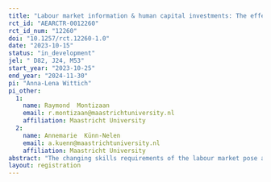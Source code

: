 ```yaml
---
title: "Labour market information & human capital investments: The effect of message framing on training behaviour"
rct_id: "AEARCTR-0012260"
rct_id_num: "12260"
doi: "10.1257/rct.12260-1.0"
date: "2023-10-15"
status: "in_development"
jel: " D82, J24, M53"
start_year: "2023-10-25"
end_year: "2024-11-30"
pi: "Anna-Lena Wittich"
pi_other:
  1:
    name: Raymond  Montizaan
    email: r.montizaan@maastrichtuniversity.nl
    affiliation: Maastricht University
  2:
    name: Annemarie  Künn-Nelen
    email: a.kuenn@maastrichtuniversity.nl
    affiliation: Maastricht University
abstract: "The changing skills requirements of the labour market pose a potential threat to the employability of the workforce. A large body of literature shows that training can reduce the risk of unemployment by improving and updating individuals' skills. This is particularly relevant for low-skilled flexible workers, who are often less motivated to participate in training and face relatively lower job security. While previous research has examined the impact of labour market information interventions on individual behaviour and labour market outcomes, such as job search behaviour, there remains a lack of evidence on the impact of labour market information on training behaviour. To fill this research gap, this study presents a field experiment, designed in collaboration with a prominent Dutch employment agency, to investigate the influence of labour market information and it's framing on the (re)training behaviour of low-skilled flexible workers."
layout: registration
---
```


